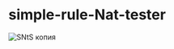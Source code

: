 # simple-rule-Nat-tester


![SNtS копия](https://github.com/binamelato/simple-rule-Nat-tester/assets/22084187/c26b8be6-ac5b-4abb-8e96-64111714515a)
